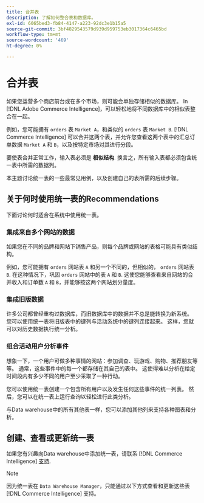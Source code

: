 ```yaml
---
title: 合并表
description: 了解如何整合表和数据库。
exl-id: 6065bed3-fb84-4147-a223-92dc3e1b15a5
source-git-commit: 3bf4829543579d939d959753eb3017364c6465bd
workflow-type: tm+mt
source-wordcount: '469'
ht-degree: 0%

---
```


# 合并表

如果您运营多个商店前台或在多个市场，则可能会单独存储相似的数据库。 In [!DNL Adobe Commerce Intelligence]，可以轻松地将不同数据库中的相似表整合在一起。

例如，您可能拥有 `orders` 表 `Market A`，和类似的 `orders` 表 `Market B`. [!DNL Commerce Intelligence] 可以合并这两个表，并允许您查看这两个表中的汇总订单数据 `Market A` 和 `B`，以及按特定市场对其进行分段。

要使表合并正常工作，输入表必须是 **相似结构**. 换言之，所有输入表都必须包含统一表中所需的数据列。

本主题讨论统一表的一些最常见用例，以及创建自己的表所需的后续步骤。

## 关于何时使用统一表的Recommendations

下面讨论何时适合在系统中使用统一表。

### 集成来自多个网站的数据

如果您在不同的品牌和网站下销售产品，则每个品牌或网站的表格可能具有类似结构。

例如，您可能拥有 `orders` 网站表 `A` 和另一个不同的，但相似的， `orders` 网站表 `B`. 在这种情况下，巩固 `orders` 网站中的表 `A` 和 `B`. 这使您能够查看来自网站的合并收入和订单数 `A` 和 `B`，并能够按这两个网站划分量度。

### 集成旧版数据

许多公司都曾经重构过数据库，而旧数据库中的数据并不总是能转换为新系统。 您可以使用统一表将旧版表中的键列与活动系统中的键列连接起来。 这样，您就可以对历史数据执行统一分析。

### 组合活动用户分析事件

想象一下，一个用户可做多种事情的网站：参加调查、玩游戏、购物、推荐朋友等等。 通常，这些事件中的每一个都存储在其自己的表中。 这使得难以分析在给定时间段内有多少不同的用户至少采取了一种行动。

您可以使用统一表创建一个包含所有用户以及发生任何这些事件的统一列表。 然后，您可以在统一表上运行查询以轻松进行此类分析。

与Data warehouse中的所有其他表一样，您可以添加其他列来支持各种图表和分析。

## 创建、查看或更新统一表

如果您有兴趣向Data warehouse中添加统一表，请联系 [!DNL Commerce Intelligence] [支持](../guide-overview.md#Submitting-a-Support-Ticket).

>[!NOTE]
>
>因为统一表在 `Data Warehouse Manager`，只能通过以下方式查看和更新这些表 [!DNL Commerce Intelligence] 支持。
